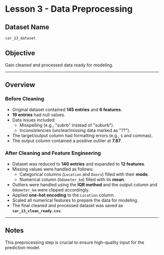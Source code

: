 # Lesson 3 - Data Preprocessing

## Dataset Name  
`car_13_dataset`

## Objective  
Gain cleaned and processed data ready for modeling.

---

## Overview

### Before Cleaning  
- Original dataset contained **145 entries** and **6 features**.  
- **19 entries** had null values.  
- Data issues included:  
  - Misspelling (e.g., "subrb" instead of "suburb").  
  - Inconsistencies (unclear/missing data marked as "??").  
- The target/output column had formatting errors (e.g., `$` and commas).  
- The output column contained a positive outlier at **7.87**.

### After Cleaning and Feature Engineering  
- Dataset was reduced to **140 entries** and expanded to **12 features**.  
- Missing values were handled as follows:  
  - Categorical columns (`Location` and `Doors`) filled with their **mode**.  
  - Numerical column (`Odometer_km`) filled with its **mean**.  
- Outliers were handled using the **IQR method** and the output column and `Odometer_km` were clipped accordingly.  
- Applied **one-hot encoding** to the `Location` column.  
- Scaled all numerical features to prepare the data for modeling.  
- The final cleaned and processed dataset was saved as **`car_13_clean_ready.csv`**.

---

## Notes  
This preprocessing step is crucial to ensure high-quality input for the prediction model.
